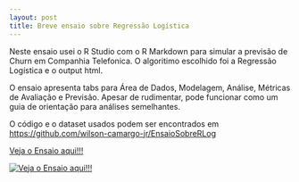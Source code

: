 ```yaml
---
layout: post
title: Breve ensaio sobre Regressão Logística
---
```


Neste ensaio usei o R Studio com o R Markdown para simular a previsão de Churn em Companhia Telefonica. O algoritimo escolhido foi a Regressão Logística e o output html. 

O ensaio apresenta tabs para Área de Dados, Modelagem, Análise, Métricas de Avaliação e Previsão. Apesar de rudimentar, pode funcionar como um guia de orientação para análises semelhantes.

O código e o dataset usados podem ser encontrados em https://github.com/wilson-camargo-jr/EnsaioSobreRLog

<a href="http://htmlpreview.github.com/?https://github.com/wilson-camargo-jr/EnsaioSobreRLog/blob/master/logistic_regression.html" target="_blank">Veja o Ensaio aqui!!!</a>

<a href="http://htmlpreview.github.com/?https://github.com/wilson-camargo-jr/EnsaioSobreRLog/blob/master/logistic_regression.html" target="_blank"><img src="img/RL.jpeg" alt="Veja o Ensaio aqui!!!"></a>

